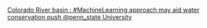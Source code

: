 [Colorado River basin : #MachineLearning approach may aid water conservation push   @penn_state University](https://qi.tc/qi/110973)